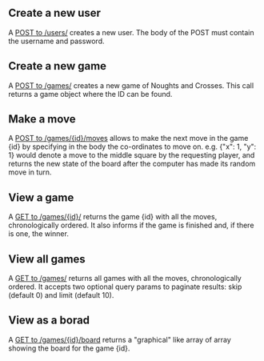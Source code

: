 ## Create a new user

A [POST to /users/](http://127.0.0.1:8000/docs#/games/create_user_users__post) creates a new user.
The body of the POST must contain the username and password.


## Create a new game

A [POST to /games/](http://127.0.0.1:8000/docs#/games/create_game_games__post) creates a new game of Noughts and Crosses.
This call returns a game object where the ID can be found.

## Make a move

A [POST to /games/{id}/moves](http://127.0.0.1:8000/docs#/games/make_move_games__id__moves_post)
allows to make the next move in the game {id} by specifying in the body the co-ordinates to move on. e.g. {"x": 1, "y": 1} would denote a move to the middle square by the requesting player, and returns the new state of the board after the computer has made its random move in turn.

## View a game

A [GET to /games/{id}/](http://127.0.0.1:8000/docs#/games/get_games__id__get)
returns the game {id} with all the moves, chronologically ordered.
It also informs if the game is finished and, if there is one, the winner.

## View all games

A [GET to /games/](http://127.0.0.1:8000/docs#/games/get_all_games_games__get)
returns all games with all the moves, chronologically ordered.
It accepts two optional query params to paginate results: skip (default 0) and limit (default 10).

## View as a borad

A [GET to /games/{id}/board](http://127.0.0.1:8000/docs#/games/get_games__id__get)
returns a "graphical" like array of array showing the board for the game {id}.
